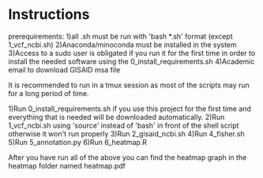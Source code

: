 # Instructions

prerequirements: 1)all .sh must be run with 'bash *.sh' format (except 1_vcf_ncbi.sh)
                 2)Anaconda/minoconda must be installed in the system
                 3)Access to a sudo user is obligated if you run it for the first time in order to install the needed software using the 0_install_requirements.sh
                 4)Academic email to download GISAID msa file

It is recommended to run in a tmux session as most of the scripts may run for a long period of time.

1)Run 0_install_requirements.sh if you use this project for the first time and everything that is needed will be downloaded automatically.
2)Run 1_vcf_ncbi.sh using 'source' instead of 'bash' in front of the shell script otherwise it won't run properly
3)Run 2_gisaid_ncbi.sh
4)Run 4_fisher.sh
5)Run 5_annotation.py
6)Run 6_heatmap.R

After you have run all of the above you can find the heatmap graph in the heatmap folder named heatmap.pdf
